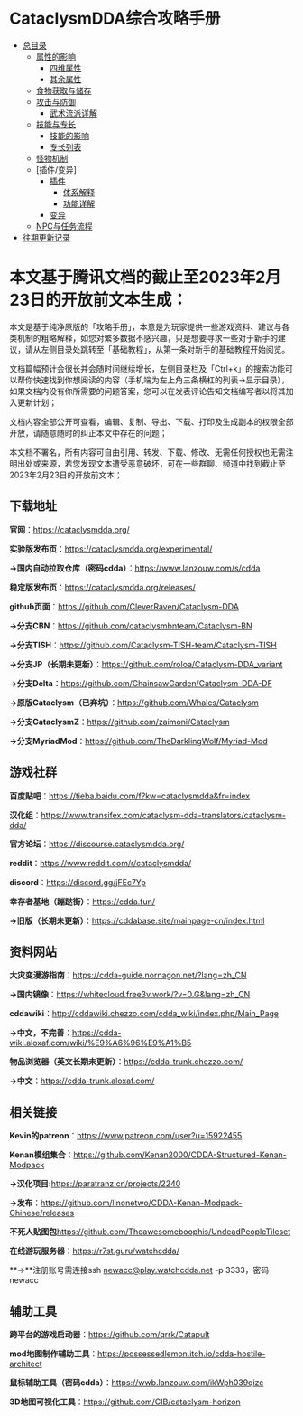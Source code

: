 # CataclysmDDA综合攻略手册

- [总目录](总目录.md)
  - [属性的影响](属性的影响.md)
    - [四维属性](属性的影响.md/#四维属性)
    - [其余属性](属性的影响.md/#其余属性)
  - [食物获取与储存](食物获取与储存.md)
  - [攻击与防御](攻击与防御.md)
    - [武术流派详解](武术流派详解.md)
  - [技能与专长](技能与专长.md)
    - [技能的影响](技能与专长.md/#技能的影响)
    - [专长列表](技能与专长.md/#专长列表)
  - [怪物机制](怪物机制.md)
  - [插件/变异]
    - [插件](CBM体系与功能详解.md)
      - [体系解释](CBM体系与功能详解.md/#体系解释)
      - [功能详解](CBM体系与功能详解.md/#功能详解)
    - [变异](变异体系与路线详解.md)
  - [NPC与任务流程](NPC与任务流程.md)
- [往期更新记录](往期更新记录.md)

# 本文基于腾讯文档的截止至2023年2月23日的开放前文本生成：

本文是基于纯净原版的「攻略手册」，本意是为玩家提供一些游戏资料、建议与各类机制的粗略解释，如您对繁多数据不感兴趣，只是想要寻求一些对于新手的建议，请从左侧目录处跳转至「基础教程」，从第一条对新手的基础教程开始阅览。

文档篇幅预计会很长并会随时间继续增长，左侧目录栏及「Ctrl+k」的搜索功能可以帮你快速找到你想阅读的内容（手机端为左上角三条横杠的列表-\>显示目录），如果文档内没有你所需要的问题答案，您可以在发表评论告知文档编写者以将其加入更新计划；

文档内容全部公开可查看，编辑、复制、导出、下载、打印及生成副本的权限全部开放，请随意随时的纠正本文中存在的问题；

本文档不署名，所有内容可自由引用、转发、下载、修改、无需任何授权也无需注明出处或来源，若您发现文本遭受恶意破坏，可在一些群聊、频道中找到截止至2023年2月23日的开放前文本；

## 下载地址

**官网**：<https://cataclysmdda.org/>

**实验版发布页**：<https://cataclysmdda.org/experimental/>

**→国内自动拉取仓库（密码cdda）**：<https://www.lanzouw.com/s/cdda>

**稳定版发布页**：<https://cataclysmdda.org/releases/>

**github页面**：<https://github.com/CleverRaven/Cataclysm-DDA>

**→分支CBN**：<https://github.com/cataclysmbnteam/Cataclysm-BN>

**→分支TISH**：<https://github.com/Cataclysm-TISH-team/Cataclysm-TISH>

**→分支JP（长期未更新）**：<https://github.com/roloa/Cataclysm-DDA_variant>

**→分支Delta**：<https://github.com/ChainsawGarden/Cataclysm-DDA-DF>

**→原版Cataclysm（已弃坑）**：<https://github.com/Whales/Cataclysm>

**→分支CataclysmZ**：<https://github.com/zaimoni/Cataclysm>

**→分支MyriadMod**：<https://github.com/TheDarklingWolf/Myriad-Mod>

## 游戏社群

**百度贴吧**：<https://tieba.baidu.com/f?kw=cataclysmdda&fr=index>

**汉化组**：<https://www.transifex.com/cataclysm-dda-translators/cataclysm-dda/>

**官方论坛**：<https://discourse.cataclysmdda.org/>

**reddit**：<https://www.reddit.com/r/cataclysmdda/>

**discord**：<https://discord.gg/jFEc7Yp>

**幸存者基地（蹦跶街）**：<https://cdda.fun/>

**→旧版（长期未更新）**：<https://cddabase.site/mainpage-cn/index.html>

## 资料网站

**大灾变漫游指南**：<https://cdda-guide.nornagon.net/?lang=zh_CN>

**→国内镜像**：<https://whitecloud.free3v.work/?v=0.G&lang=zh_CN>

**cddawiki**：<http://cddawiki.chezzo.com/cdda_wiki/index.php/Main_Page>

**→中文，不完善**：<https://cdda-wiki.aloxaf.com/wiki/%E9%A6%96%E9%A1%B5>

**物品浏览器（英文长期未更新）**：<https://cdda-trunk.chezzo.com/>

**→中文**：<https://cdda-trunk.aloxaf.com/>

## 相关链接

**Kevin的patreon**：<https://www.patreon.com/user?u=15922455>

**Kenan模组集合**：<https://github.com/Kenan2000/CDDA-Structured-Kenan-Modpack>

**→汉化项目:**<https://paratranz.cn/projects/2240>

**→发布**：<https://github.com/linonetwo/CDDA-Kenan-Modpack-Chinese/releases>

**不死人贴图包**<https://github.com/Theawesomeboophis/UndeadPeopleTileset>

**在线游玩服务器**：<https://r7st.guru/watchcdda/>

**→**注册账号需连接ssh newacc@play.watchcdda.net -p 3333，密码newacc

## 辅助工具

**跨平台的游戏启动器**：<https://github.com/qrrk/Catapult>

**mod地图制作辅助工具**：<https://possessedlemon.itch.io/cdda-hostile-architect>

**鼠标辅助工具（密码cdda）**：<https://wwb.lanzouw.com/ikWph039qizc>

**3D地图可视化工具**：<https://github.com/CIB/cataclysm-horizon>
